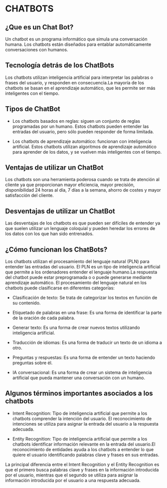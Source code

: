 # CHATBOTS
## ¿Que es un Chat Bot?
Un chatbot es un programa informático que simula una conversación humana. Los chatbots están diseñados para entablar automáticamente conversaciones con humanos.


## Tecnología detrás de los ChatBots
Los chatbots utilizan inteligencia artificial para interpretar las palabras o frases del usuario, y responden en consecuencia.La mayoría de los chatbots se basan en el aprendizaje automático, que les permite ser más inteligentes con el tiempo.


## Tipos de ChatBot
* Los chatbots basados en reglas: siguen un conjunto de reglas programadas por un humano. Estos chatbots pueden entender las entradas del usuario, pero sólo pueden responder de forma limitada.

* Los chatbots de aprendizaje automático: funcionan con inteligencia artificial. Estos chatbots utilizan algoritmos de aprendizaje automático para aprender de los datos, y se vuelven más inteligentes con el tiempo.


## Ventajas de utilizar un ChatBot
Los chatbots son una herramienta poderosa cuando se trata de atención al cliente ya que proporcionan mayor eficiencia, mayor precisión, disponibilidad 24 horas al día, 7 días a la semana, ahorro de costes y mayor satisfacción del cliente. 


## Desventajas de utilizar un ChatBot
Las desventajas de los chatbots es que pueden ser difíciles de entender ya que suelen utilizar un lenguaje coloquial y pueden heredar los errores de los datos con los que han sido entrenados.


## ¿Cómo funcionan los ChatBots?
Los chatbots utilizan el procesamiento del lenguaje natural (PLN) para entender las entradas del usuario. El PLN es un tipo de inteligencia artificial que permite a los ordenadores entender el lenguaje humano.La respuesta del chatbot puede estar preprogramada o o puede generarse mediante aprendizaje automático.
El procesamiento del lenguaje natural en los chatbots puede clasificarse en diferentes categorías:

* Clasificación de texto: Se trata de categorizar los textos en función de su contenido.

* Etiquetado de palabras en una frase: Es una forma de identificar la parte de la oración de cada palabra.

* Generar texto: Es una forma de crear nuevos textos utilizando inteligencia artificial.

* Traducción de idiomas: Es una forma de traducir un texto de un idioma a otro.

* Preguntas y respuestas: Es una forma de entender un texto haciendo preguntas sobre él.

* IA conversacional: Es una forma de crear un sistema de inteligencia artificial que pueda mantener una conversación con un humano.


## Algunos términos importantes asociados a los chatbots
* Intent Recognition: Tipo de inteligencia artificial que permite a los chatbots comprender la intención del usuario. El reconocimiento de intenciones se utiliza para asignar la entrada del usuario a la respuesta adecuada. 

* Entity Recognition: Tipo de inteligencia artificial que permite a los chatbots identificar información relevante en la entrada del usuario.El reconocimiento de entidades ayuda a los chatbots a entender lo que quiere el usuario identificando palabras clave y frases en sus entradas.

La principal diferencia entre el Intent Recognition y el Entity Recognition es que el primero busca palabras clave y frases en la información introducida por el usuario, mientras que el segundo se utiliza para asignar la información introducida por el usuario a una respuesta adecuada.
